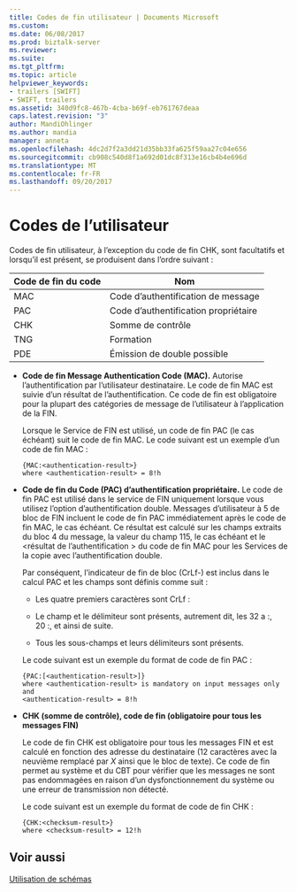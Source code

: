 ```yaml
---
title: Codes de fin utilisateur | Documents Microsoft
ms.custom: 
ms.date: 06/08/2017
ms.prod: biztalk-server
ms.reviewer: 
ms.suite: 
ms.tgt_pltfrm: 
ms.topic: article
helpviewer_keywords:
- trailers [SWIFT]
- SWIFT, trailers
ms.assetid: 340d9fc8-467b-4cba-b69f-eb761767deaa
caps.latest.revision: "3"
author: MandiOhlinger
ms.author: mandia
manager: anneta
ms.openlocfilehash: 4dc2d7f2a3dd21d35bb33fa625f59aa27c04e656
ms.sourcegitcommit: cb908c540d8f1a692d01dc8f313e16cb4b4e696d
ms.translationtype: MT
ms.contentlocale: fr-FR
ms.lasthandoff: 09/20/2017
---
```

# <a name="user-trailers"></a>Codes de l’utilisateur
Codes de fin utilisateur, à l’exception du code de fin CHK, sont facultatifs et lorsqu’il est présent, se produisent dans l’ordre suivant :  
  
|Code de fin du code|Nom|  
|------------------|----------|  
|MAC|Code d’authentification de message|  
|PAC|Code d’authentification propriétaire|  
|CHK|Somme de contrôle|  
|TNG|Formation|  
|PDE|Émission de double possible|  
  
-   **Code de fin Message Authentication Code (MAC).** Autorise l’authentification par l’utilisateur destinataire. Le code de fin MAC est suivie d’un résultat de l’authentification. Ce code de fin est obligatoire pour la plupart des catégories de message de l’utilisateur à l’application de la FIN.  
  
     Lorsque le Service de FIN est utilisé, un code de fin PAC (le cas échéant) suit le code de fin MAC. Le code suivant est un exemple d’un code de fin MAC :  
  
    ```  
    {MAC:<authentication-result>}  
    where <authentication-result> = 8!h  
    ```  
  
-   **Code de fin du Code (PAC) d’authentification propriétaire.** Le code de fin PAC est utilisé dans le service de FIN uniquement lorsque vous utilisez l’option d’authentification double. Messages d’utilisateur à 5 de bloc de FIN incluent le code de fin PAC immédiatement après le code de fin MAC, le cas échéant. Ce résultat est calculé sur les champs extraits du bloc 4 du message, la valeur du champ 115, le cas échéant et le \<résultat de l’authentification > du code de fin MAC pour les Services de la copie avec l’authentification double.  
  
     Par conséquent, l’indicateur de fin de bloc (CrLf-) est inclus dans le calcul PAC et les champs sont définis comme suit :  
  
    -   Les quatre premiers caractères sont CrLf :  
  
    -   Le champ et le délimiteur sont présents, autrement dit, les 32 a :, 20 :, et ainsi de suite.  
  
    -   Tous les sous-champs et leurs délimiteurs sont présents.  
  
     Le code suivant est un exemple du format de code de fin PAC :  
  
    ```  
    {PAC:[<authentication-result>]}  
    where <authentication-result> is mandatory on input messages only and  
    <authentication-result> = 8!h  
    ```  
  
-   **CHK (somme de contrôle), code de fin (obligatoire pour tous les messages FIN)**  
  
     Le code de fin CHK est obligatoire pour tous les messages FIN et est calculé en fonction des adresse du destinataire (12 caractères avec la neuvième remplacé par *X* ainsi que le bloc de texte). Ce code de fin permet au système et du CBT pour vérifier que les messages ne sont pas endommagées en raison d’un dysfonctionnement du système ou une erreur de transmission non détecté.  
  
     Le code suivant est un exemple du format de code de fin CHK :  
  
    ```  
    {CHK:<checksum-result>}  
    where <checksum-result> = 12!h  
    ```  
  
## <a name="see-also"></a>Voir aussi  
 [Utilisation de schémas](../../adapters-and-accelerators/accelerator-swift/working-with-schemas.md)